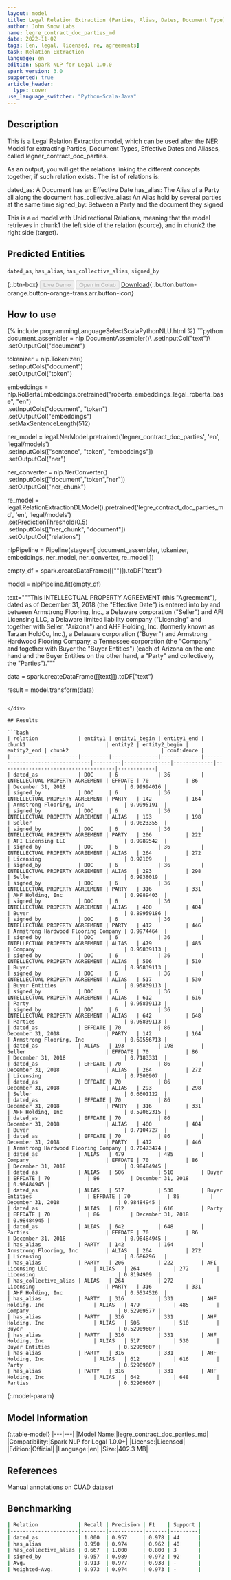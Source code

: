 ```yaml
---
layout: model
title: Legal Relation Extraction (Parties, Alias, Dates, Document Type) (Md, Undirectional)
author: John Snow Labs
name: legre_contract_doc_parties_md
date: 2022-11-02
tags: [en, legal, licensed, re, agreements]
task: Relation Extraction
language: en
edition: Spark NLP for Legal 1.0.0
spark_version: 3.0
supported: true
article_header:
  type: cover
use_language_switcher: "Python-Scala-Java"
---
```


## Description

This is a Legal Relation Extraction model, which can be used after the NER Model for extracting Parties, Document Types, Effective Dates and Aliases, called legner_contract_doc_parties.

As an output, you will get the relations linking the different concepts together, if such relation exists. The list of relations is:

dated_as: A Document has an Effective Date
has_alias: The Alias of a Party all along the document
has_collective_alias: An Alias hold by several parties at the same time
signed_by: Between a Party and the document they signed

This is a `md` model with Unidirectional Relations, meaning that the model retrieves in chunk1 the left side of the relation (source), and in chunk2 the right side (target).

## Predicted Entities

`dated_as`, `has_alias`, `has_collective_alias`, `signed_by`

{:.btn-box}
<button class="button button-orange" disabled>Live Demo</button>
<button class="button button-orange" disabled>Open in Colab</button>
[Download](https://s3.amazonaws.com/auxdata.johnsnowlabs.com/legal/models/legre_contract_doc_parties_md_en_1.0.0_3.0_1667404651340.zip){:.button.button-orange.button-orange-trans.arr.button-icon}

## How to use



<div class="tabs-box" markdown="1">
{% include programmingLanguageSelectScalaPythonNLU.html %}
```python
document_assembler = nlp.DocumentAssembler()\
  .setInputCol("text")\
  .setOutputCol("document")

tokenizer = nlp.Tokenizer()\
    .setInputCols("document")\
    .setOutputCol("token")

embeddings = nlp.RoBertaEmbeddings.pretrained("roberta_embeddings_legal_roberta_base", "en") \
    .setInputCols("document", "token")\
    .setOutputCol("embeddings")\
    .setMaxSentenceLength(512)

ner_model = legal.NerModel.pretrained('legner_contract_doc_parties', 'en', 'legal/models')\
    .setInputCols(["sentence", "token", "embeddings"])\
    .setOutputCol("ner")

ner_converter = nlp.NerConverter()\
    .setInputCols(["document","token","ner"])\
    .setOutputCol("ner_chunk")

re_model = legal.RelationExtractionDLModel().pretrained('legre_contract_doc_parties_md', 'en', 'legal/models')\
    .setPredictionThreshold(0.5)\
    .setInputCols(["ner_chunk", "document"])\
    .setOutputCol("relations")

nlpPipeline = Pipeline(stages=[
    document_assembler,
    tokenizer,
    embeddings,
    ner_model,
    ner_converter,
    re_model
    ])

empty_df = spark.createDataFrame([[""]]).toDF("text")

model = nlpPipeline.fit(empty_df)

text="""This INTELLECTUAL PROPERTY AGREEMENT (this "Agreement"), dated as of December 31, 2018 (the "Effective Date") is entered into by and between Armstrong Flooring, Inc., a Delaware corporation ("Seller") and AFI Licensing LLC, a Delaware limited liability company ("Licensing" and together with Seller, "Arizona") and AHF Holding, Inc. (formerly known as Tarzan HoldCo, Inc.), a Delaware corporation ("Buyer") and Armstrong Hardwood Flooring Company, a Tennessee corporation (the "Company" and together with Buyer the "Buyer Entities") (each of Arizona on the one hand and the Buyer Entities on the other hand, a "Party" and collectively, the "Parties")."""

data = spark.createDataFrame([[text]]).toDF("text")

result = model.transform(data)
```

</div>

## Results

```bash
| relation             | entity1 | entity1_begin | entity1_end | chunk1                          | entity2 | entity2_begin | entity2_end | chunk2                              | confidence |
|----------------------|---------|---------------|-------------|---------------------------------|---------|---------------|-------------|-------------------------------------|------------|
| dated_as             | DOC     | 6             | 36          | INTELLECTUAL PROPERTY AGREEMENT | EFFDATE | 70            | 86          | December 31, 2018                   | 0.99994016 |
| signed_by            | DOC     | 6             | 36          | INTELLECTUAL PROPERTY AGREEMENT | PARTY   | 142           | 164         | Armstrong Flooring, Inc             | 0.9995191  |
| signed_by            | DOC     | 6             | 36          | INTELLECTUAL PROPERTY AGREEMENT | ALIAS   | 193           | 198         | Seller                              | 0.9823355  |
| signed_by            | DOC     | 6             | 36          | INTELLECTUAL PROPERTY AGREEMENT | PARTY   | 206           | 222         | AFI Licensing LLC                   | 0.9989542  |
| signed_by            | DOC     | 6             | 36          | INTELLECTUAL PROPERTY AGREEMENT | ALIAS   | 264           | 272         | Licensing                           | 0.92109    |
| signed_by            | DOC     | 6             | 36          | INTELLECTUAL PROPERTY AGREEMENT | ALIAS   | 293           | 298         | Seller                              | 0.9938019  |
| signed_by            | DOC     | 6             | 36          | INTELLECTUAL PROPERTY AGREEMENT | PARTY   | 316           | 331         | AHF Holding, Inc                    | 0.9989403  |
| signed_by            | DOC     | 6             | 36          | INTELLECTUAL PROPERTY AGREEMENT | ALIAS   | 400           | 404         | Buyer                               | 0.89959186 |
| signed_by            | DOC     | 6             | 36          | INTELLECTUAL PROPERTY AGREEMENT | PARTY   | 412           | 446         | Armstrong Hardwood Flooring Company | 0.9974464  |
| signed_by            | DOC     | 6             | 36          | INTELLECTUAL PROPERTY AGREEMENT | ALIAS   | 479           | 485         | Company                             | 0.95839113 |
| signed_by            | DOC     | 6             | 36          | INTELLECTUAL PROPERTY AGREEMENT | ALIAS   | 506           | 510         | Buyer                               | 0.95839113 |
| signed_by            | DOC     | 6             | 36          | INTELLECTUAL PROPERTY AGREEMENT | ALIAS   | 517           | 530         | Buyer Entities                      | 0.95839113 |
| signed_by            | DOC     | 6             | 36          | INTELLECTUAL PROPERTY AGREEMENT | ALIAS   | 612           | 616         | Party                               | 0.95839113 |
| signed_by            | DOC     | 6             | 36          | INTELLECTUAL PROPERTY AGREEMENT | ALIAS   | 642           | 648         | Parties                             | 0.95839113 |
| dated_as             | EFFDATE | 70            | 86          | December 31, 2018               | PARTY   | 142           | 164         | Armstrong Flooring, Inc             | 0.69556713 |
| dated_as             | ALIAS   | 193           | 198         | Seller                          | EFFDATE | 70            | 86          | December 31, 2018                   | 0.7183331  |
| dated_as             | EFFDATE | 70            | 86          | December 31, 2018               | ALIAS   | 264           | 272         | Licensing                           | 0.7500907  |
| dated_as             | EFFDATE | 70            | 86          | December 31, 2018               | ALIAS   | 293           | 298         | Seller                              | 0.6601122  |
| dated_as             | EFFDATE | 70            | 86          | December 31, 2018               | PARTY   | 316           | 331         | AHF Holding, Inc                    | 0.52062315 |
| dated_as             | EFFDATE | 70            | 86          | December 31, 2018               | ALIAS   | 400           | 404         | Buyer                               | 0.7104727  |
| dated_as             | EFFDATE | 70            | 86          | December 31, 2018               | PARTY   | 412           | 446         | Armstrong Hardwood Flooring Company | 0.70473474 |
| dated_as             | ALIAS   | 479           | 485         | Company                         | EFFDATE | 70            | 86          | December 31, 2018                   | 0.98484945 |
| dated_as             | ALIAS   | 506           | 510         | Buyer                           | EFFDATE | 70            | 86          | December 31, 2018                   | 0.98484945 |
| dated_as             | ALIAS   | 517           | 530         | Buyer Entities                  | EFFDATE | 70            | 86          | December 31, 2018                   | 0.98484945 |
| dated_as             | ALIAS   | 612           | 616         | Party                           | EFFDATE | 70            | 86          | December 31, 2018                   | 0.98484945 |
| dated_as             | ALIAS   | 642           | 648         | Parties                         | EFFDATE | 70            | 86          | December 31, 2018                   | 0.98484945 |
| has_alias            | PARTY   | 142           | 164         | Armstrong Flooring, Inc         | ALIAS   | 264           | 272         | Licensing                           | 0.686296   |
| has_alias            | PARTY   | 206           | 222         | AFI Licensing LLC               | ALIAS   | 264           | 272         | Licensing                           | 0.8194909  |
| has_collective_alias | ALIAS   | 264           | 272         | Licensing                       | PARTY   | 316           | 331         | AHF Holding, Inc                    | 0.5534526  |
| has_alias            | PARTY   | 316           | 331         | AHF Holding, Inc                | ALIAS   | 479           | 485         | Company                             | 0.52909577 |
| has_alias            | PARTY   | 316           | 331         | AHF Holding, Inc                | ALIAS   | 506           | 510         | Buyer                               | 0.52909607 |
| has_alias            | PARTY   | 316           | 331         | AHF Holding, Inc                | ALIAS   | 517           | 530         | Buyer Entities                      | 0.52909607 |
| has_alias            | PARTY   | 316           | 331         | AHF Holding, Inc                | ALIAS   | 612           | 616         | Party                               | 0.52909607 |
| has_alias            | PARTY   | 316           | 331         | AHF Holding, Inc                | ALIAS   | 642           | 648         | Parties                             | 0.52909607 |
```

{:.model-param}
## Model Information

{:.table-model}
|---|---|
|Model Name:|legre_contract_doc_parties_md|
|Compatibility:|Spark NLP for Legal 1.0.0+|
|License:|Licensed|
|Edition:|Official|
|Language:|en|
|Size:|402.3 MB|

## References

Manual annotations on CUAD dataset

## Benchmarking

```bash
| Relation             | Recall | Precision | F1    | Support |
|----------------------|--------|-----------|-------|---------|
| dated_as             | 1.000  | 0.957     | 0.978 | 44      |
| has_alias            | 0.950  | 0.974     | 0.962 | 40      |
| has_collective_alias | 0.667  | 1.000     | 0.800 | 3       |
| signed_by            | 0.957  | 0.989     | 0.972 | 92      |
| Avg.                 | 0.913  | 0.977     | 0.938 | -       |
| Weighted-Avg.        | 0.973  | 0.974     | 0.973 | -       |
```
